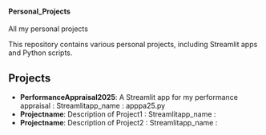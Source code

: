 #### Personal_Projects

All my personal projects

This repository contains various personal projects, including Streamlit apps and Python scripts.

## Projects

- **PerformanceAppraisal2025**: A Streamlit app for my performance appraisal : Streamlitapp_name : apppa25.py
- **Projectname**: Description of Project1  : Streamlitapp_name : 
- **Projectname**: Description of Project2  : Streamlitapp_name : 

